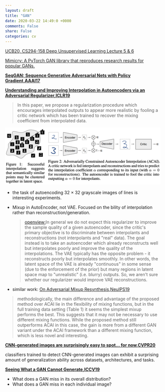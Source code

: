 ```yaml
---
layout: draft
title: "GAN"
date: 2020-03-22 14:49:0 +0000
comments: False
share: False
categories: cv
---
```


[UCB20, CS294-158 Deep Unsupervised Learning Lecture 5 & 6](https://drive.google.com/file/d/1qCVpu2zFz1uEe3QcNHGlaT1Rs2u8HrCc/view)


[Mimicry: A PyTorch GAN library that reproduces research results for popular GANs.](https://github.com/kwotsin/mimicry)


**[SeqGAN: Sequence Generative Adversarial Nets with Policy Gradient,AAAI17](https://arxiv.org/abs/1609.05473)**

**[Understanding and Improving Interpolation in Autoencoders via an Adversarial Regularizer,ICLR19](https://openreview.net/forum?id=S1fQSiCcYm)**

> In this paper, we propose a regularization procedure which encourages interpolated outputs to appear more realistic by fooling a critic network which has been trained to recover the mixing coefficient from interpolated data. 

![](/imgs/mixup-autoencoder.png)

- the task of autoencoding 32 × 32 grayscale images of lines is interesting experiments.
- Mixup in AutoEncoder, not VAE. Focused on the bility of interpolation rather than reconstruction/generation.
  > [openview:](https://openreview.net/forum?id=S1fQSiCcYm&noteId=SJgQLPtKTm)In general we do not expect this regularizer to improve the sample quality of a given autoencoder, since the critic's primary objective is to discriminate between interpolants and reconstructions (not interpolants and "real" data). The goal instead is to take an autoencoder which already reconstructs well but interpolates poorly and improve the quality of the interpolations. The VAE typically has the opposite problem - it reconstructs poorly but interpolates smoothly. In other words, the latent space of the VAE is already "continuous" in some sense (due to the enforcement of the prior) but many regions in latent space map to "unrealistic" (i.e. blurry) outputs. So, we aren't sure whether our regularizer would improve VAE reconstructions. 

- similar work: [On Adversarial Mixup Resynthesis,NeuIPS19](https://papers.nips.cc/paper/8686-on-adversarial-mixup-resynthesis)
> methodologically, the main difference and advantage of the proposed method over ACAI lie in the flexibility of mixing functions, but in the full training data setting (Table 1) it seems the simplest mixup performs the best. This suggests that it may not be necessary to use different mixing functions. While the proposed method still outperforms ACAI in this case, the gain is more from a different GAN variant under the ACAI framework than a different mixing function, which is less novel and interesting.


**[CNN-generated images are surprisingly easy to spot... for now,CVPR20](https://arxiv.org/pdf/1912.11035.pdf)**

classifiers trained to detect CNN-generated images can exhibit a surprising amount of generalization ability across datasets, architectures, and tasks.

**[Seeing What a GAN Cannot Generate,ICCV19](http://ganseeing.csail.mit.edu/)**

- What does a GAN miss in its overall distribution?
- What does a GAN miss in each individual image?



